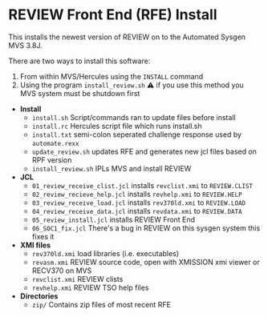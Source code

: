 # REVIEW Front End (RFE) Install

This installs the newest version of REVIEW on to the Automated Sysgen MVS 3.8J.

There are two ways to install this software:

1) From within MVS/Hercules using the `INSTALL` command
2) Using the program `install_review.sh` :warning: if you use this method you MVS system must be shutdown first

- **Install**
  - `install.sh` Script/commands ran to update files before install
  - `install.rc` Hercules script file which runs install.sh
  - `install.txt` semi-colon seperated challenge response used by `automate.rexx`
  - `update_review.sh` updates RFE and generates new jcl files based on RPF version
  - `install_review.sh` IPLs MVS and install REVIEW
- **JCL**
  - `01_review_receive_clist.jcl` installs `revclist.xmi` to `REVIEW.CLIST`
  - `02_review_recieve_help.jcl` installs `revhelp.xmi` to `REVIEW.HELP`
  - `03_review_receive_load.jcl` installs `rev370ld.xmi` to `REVIEW.LOAD`
  - `04_review_receive_data.jcl` installs `revdata.xmi` to `REVIEW.DATA`
  - `05_review_install.jcl` installs REVIEW Front End
  - `06_SOC1_fix.jcl` There's a bug in REVIEW on this sysgen system this fixes it
- **XMI files**
  - `rev370ld.xmi` load libraries (i.e. executables)
  - `revasm.xmi` REVIEW source code, open with XMISSION xmi viewer or RECV370 on MVS
  - `revclist.xmi` REVIEW clists
  - `revhelp.xmi` REVIEW TSO help files
- **Directories**
  - `zip/` Contains zip files of most recent RFE
